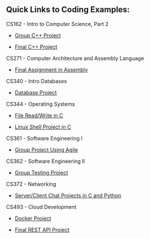 ## Quick Links to Coding Examples:


CS162 - Intro to Computer Science, Part 2

   -  [Group C++ Project](https://github.com/clinthawkes/CourseWork/tree/main/cs162/group10/cs162-groupwork)
   
   -  [Final C++ Project](https://github.com/clinthawkes/CourseWork/tree/main/cs162/week9/final)


CS271 - Computer Architecture and Assembly Language
      
   -  [Final Assignment in Assembly](https://github.com/clinthawkes/CourseWork/blob/main/cs271/program6a%20-%20Copy%20(2).asm)

CS340 - Intro Databases
        
   -  [Database Project](https://github.com/clinthawkes/CourseWork/tree/main/cs340/libraryProject)

CS344 - Operating Systems
        
   -  [File Read/Write in C](https://github.com/clinthawkes/CourseWork/tree/main/cs344/Block%202/program2)
        
   -  [Linux Shell Project in C](https://github.com/clinthawkes/CourseWork/tree/main/cs344/Block%203)

CS361 - Software Engineering I

   -  [Group Project Using Agile](https://github.com/clinthawkes/CourseWork/tree/main/cs361/group_project)

CS362 - Software Engineering II

   -  [Group Testing Project](https://github.com/clinthawkes/CourseWork/tree/main/cs362/cs362_group5)

CS372 - Networking

   -  [Server/Client Chat Projects in C and Python](https://github.com/clinthawkes/CourseWork/tree/main/cs372)

CS493 - Cloud Development
        
   -  [Docker Project](https://github.com/clinthawkes/CourseWork/tree/main/cs493/hw8)
        
   -  [Final REST API Project](https://github.com/clinthawkes/CourseWork/tree/main/cs493/final)
        
